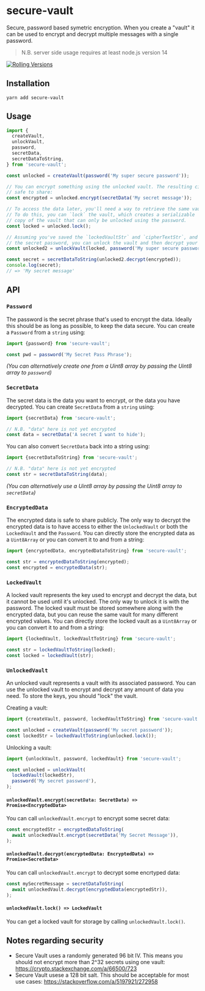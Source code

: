 # secure-vault

Secure, password based symetric encryption. When you create a "vault" it can be used to encrypt and decrypt multiple messages with a single password.

> N.B. server side usage requires at least node.js version 14

[![Rolling Versions](https://img.shields.io/badge/Rolling%20Versions-Enabled-brightgreen)](https://rollingversions.com/ForbesLindesay/secure-vault)

## Installation

```
yarn add secure-vault
```

## Usage

```ts
import {
  createVault,
  unlockVault,
  password,
  secretData,
  secretDataToString,
} from 'secure-vault';

const unlocked = createVault(password('My super secure password'));

// You can encrypt something using the unlocked vault. The resulting cipherText
// safe to share:
const encrypted = unlocked.encrypt(secretData('My secret message'));

// To access the data later, you'll need a way to retrieve the same vault.
// To do this, you can `lock` the vault, which creates a serializable
// copy of the vault that can only be unlocked using the password.
const locked = unlocked.lock();

// Assuming you've saved the `lockedVaultStr` and `cipherTextStr`, and you know
// the secret password, you can unlock the vault and then decrypt your data:
const unlocked2 = unlockVault(locked, password('My super secure password'));

const secret = secretDataToString(unlocked2.decrypt(encrypted));
console.log(secret);
// => 'My secret message'
```

## API

### `Password`

The password is the secret phrase that's used to encrypt the data. Ideally this should be as long as possible, to keep the data secure. You can create a `Password` from a `string` using:

```ts
import {password} from 'secure-vault';

const pwd = password('My Secret Pass Phrase');
```

_(You can alternatively create one from a Uint8 array by passing the Uint8 array to `password`)_

### `SecretData`

The secret data is the data you want to encrypt, or the data you have decrypted. You can create `SecretData` from a `string` using:

```ts
import {secretData} from 'secure-vault';

// N.B. "data" here is not yet encrypted
const data = secretData('A secret I want to hide');
```

You can also convert `SecretData` back into a string using:

```ts
import {secretDataToString} from 'secure-vault';

// N.B. "data" here is not yet encrypted
const str = secretDataToString(data);
```

_(You can alternatively use a Uint8 array by passing the Uint8 array to `secretData`)_

### `EncryptedData`

The encrypted data is safe to share publicly. The only way to decrypt the encrypted data is to have access to either the `UnlockedVault` or both the `LockedVault` and the `Password`. You can directly store the encrypted data as a `Uint8Array` or you can convert it to and from a string:

```ts
import {encryptedData, encryptedDataToString} from 'secure-vault';

const str = encryptedDataToString(encrypted);
const encrypted = encryptedData(str);
```

### `LockedVault`

A locked vault represents the key used to encrypt and decrypt the data, but it cannot be used until it's unlocked. The only way to unlock it is with the password. The locked vault must be stored somewhere along with the encrypted data, but you can reuse the same vault for many different encrypted values. You can directly store the locked vault as a `Uint8Array` or you can convert it to and from a string:

```ts
import {lockedVault, lockedVaultToString} from 'secure-vault';

const str = lockedVaultToString(locked);
const locked = lockedVault(str);
```

### `UnlockedVault`

An unlocked vault represents a vault with its associated password. You can use the unlocked vault to encrypt and decrypt any amount of data you need. To store the keys, you should "lock" the vault.

Creating a vault:

```ts
import {createVault, password, lockedVaultToString} from 'secure-vault';

const unlocked = createVault(password('My secret password'));
const lockedStr = lockedVaultToString(unlocked.lock());
```

Unlocking a vault:

```ts
import {unlockVault, password, lockedVault} from 'secure-vault';

const unlocked = unlockVault(
  lockedVault(lockedStr),
  password('My secret password'),
);
```

#### `unlockedVault.encrypt(secretData: SecretData) => Promise<EncryptedData>`

You can call `unlockedVault.encrypt` to encrypt some secret data:

```ts
const encryptedStr = encryptedDataToString(
  await unlockedVault.encrypt(secretData('My Secret Message')),
);
```

#### `unlockedVault.decrypt(encryptedData: EncryptedData) => Promise<SecretData>`

You can call `unlockedVault.encrypt` to decrypt some encrtyped data:

```ts
const mySecretMessage = secretDataToString(
  await unlockedVault.decrypt(encryptedData(encryptedStr)),
);
```

#### `unlockedVault.lock() => LockedVault`

You can get a locked vault for storage by calling `unlockedVault.lock()`.

## Notes regarding security

- Secure Vault uses a randomly generated 96 bit IV. This means you should not encrypt more than 2^32 secrets using one vault: https://crypto.stackexchange.com/a/66500/723
- Secure Vault usese a 128 bit salt. This should be acceptable for most use cases: https://stackoverflow.com/a/5197921/272958
